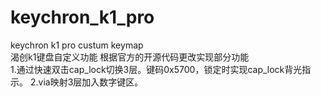 # keychron_k1_pro
keychron k1 pro custum keymap  
渴创k1键盘自定义功能
根据官方的开源代码更改实现部分功能  
1.通过快速双击cap_lock切换3层。键码0x5700，锁定时实现cap_lock背光指示。
2.via映射3层加入数字键区。
